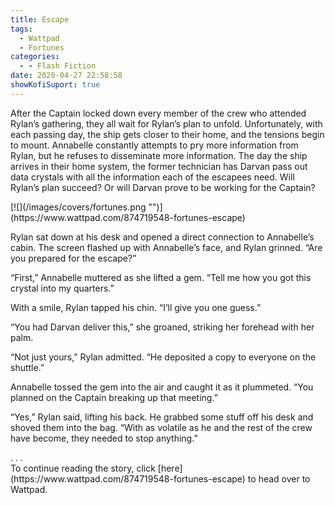 ```yaml
---
title: Escape
tags:
  - Wattpad
  - Fortunes
categories:
  - - Flash Fiction
date: 2020-04-27 22:58:58
showKofiSuport: true
---
```


After the Captain locked down every member of the crew who attended Rylan’s gathering, they all wait for Rylan’s plan to unfold. Unfortunately, with each passing day, the ship gets closer to their home, and the tensions begin to mount. Annabelle constantly attempts to pry more information from Rylan, but he refuses to disseminate more information. The day the ship arrives in their home system, the former technician has Darvan pass out data crystals with all the information each of the escapees need.<!-- more --> Will Rylan’s plan succeed? Or will Darvan prove to be working for the Captain?

<div class="center">[![](/images/covers/fortunes.png "")](https://www.wattpad.com/874719548-fortunes-escape)</div>

Rylan sat down at his desk and opened a direct connection to Annabelle’s cabin. The screen flashed up with Annabelle’s face, and Rylan grinned. “Are you prepared for the escape?”

“First,” Annabelle muttered as she lifted a gem. “Tell me how you got this crystal into my quarters.”

With a smile, Rylan tapped his chin. “I’ll give you one guess.”

“You had Darvan deliver this,” she groaned, striking her forehead with her palm.

“Not just yours,” Rylan admitted. “He deposited a copy to everyone on the shuttle.”

Annabelle tossed the gem into the air and caught it as it plummeted. “You planned on the Captain breaking up that meeting.”

“Yes,” Rylan said, lifting his back. He grabbed some stuff off his desk and shoved them into the bag. “With as volatile as he and the rest of the crew have become, they needed to stop anything.”

<div class="center story-ellipses">
.
.
.
</div><div class="center">To continue reading the story, click [here](https://www.wattpad.com/874719548-fortunes-escape) to head over to Wattpad.</div>